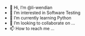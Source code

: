 - 👋 Hi, I’m @li-wendian
- 👀 I’m interested in Software Testing
- 🌱 I’m currently learning Python
- 💞️ I’m looking to collaborate on ...
- 📫 How to reach me ...

<!---
li-wendian/li-wendian is a ✨ special ✨ repository because its `README.md` (this file) appears on your GitHub profile.
You can click the Preview link to take a look at your changes.
--->
